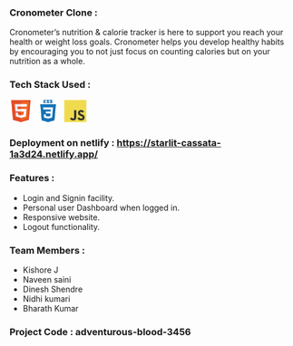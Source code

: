### Cronometer Clone  :

Cronometer’s nutrition & calorie tracker is here to support you reach your health or weight loss goals. Cronometer helps you develop healthy habits by encouraging you to not just focus on counting calories but on your nutrition as a whole.


### Tech Stack Used :

<div>
  <img src="https://github.com/devicons/devicon/blob/master/icons/html5/html5-original.svg" title="HTML5" alt="HTML" width="40" height="40"/>&nbsp;
  <img src="https://github.com/devicons/devicon/blob/master/icons/css3/css3-plain-wordmark.svg"  title="CSS3" alt="CSS" width="40" height="40"/>&nbsp;
  <img src="https://github.com/devicons/devicon/blob/master/icons/javascript/javascript-original.svg" title="JavaScript" alt="JavaScript" width="40" height="40"/>&nbsp;
</div>


### Deployment on netlify : https://starlit-cassata-1a3d24.netlify.app/


### Features :

- Login and Signin facility.
- Personal user Dashboard when logged in.
- Responsive website.
- Logout functionality.


### Team Members :

- Kishore J
- Naveen saini
- Dinesh Shendre
- Nidhi kumari
- Bharath Kumar


### Project Code : adventurous-blood-3456


 
